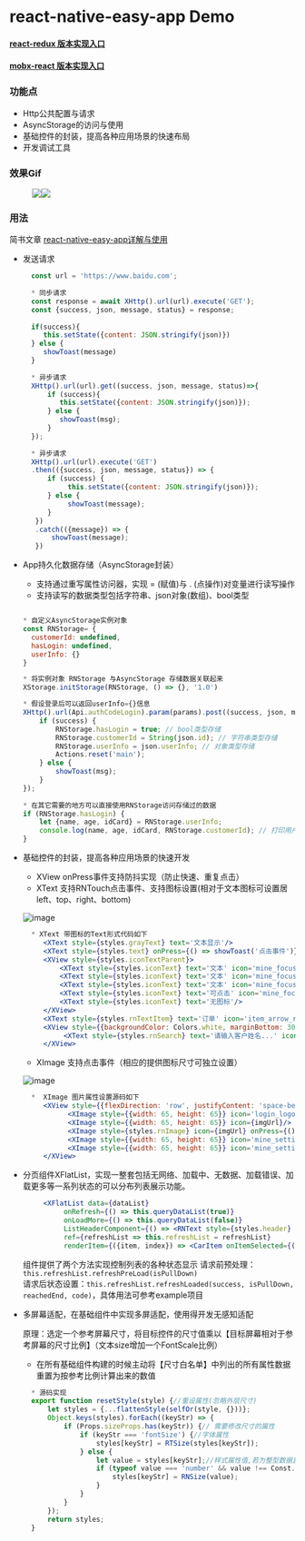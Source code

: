 # react-native-easy-app Demo

#### [react-redux 版本实现入口](https://github.com/chende008/Sample_Redux)
#### [mobx-react 版本实现入口](https://github.com/chende008/Sample_MobX)

### 功能点

 * Http公共配置与请求
 * AsyncStorage的访问与使用
 * 基础控件的封装，提高各种应用场景的快速布局
 * 开发调试工具
 
### 效果Gif

<figure class="half">
    <img src="https://github.com/chende008/react-native-easy-app-sample/blob/master/images/app_sample.gif"><img src="https://github.com/chende008/react-native-easy-app-sample/blob/master/images/tool_smaple.gif">
</figure>


### 用法

简书文章 [react-native-easy-app详解与使用](https://www.jianshu.com/nb/44288056) 

 * 发送请求
     
   ```jsx
     const url = 'https://www.baidu.com';
    
     * 同步请求
     const response = await XHttp().url(url).execute('GET');
     const {success, json, message, status} = response;
     
     if(success){
        this.setState({content: JSON.stringify(json)})
     } else {
        showToast(message)
     }
     
     * 异步请求
     XHttp().url(url).get((success, json, message, status)=>{
         if (success){
            this.setState({content: JSON.stringify(json)});
         } else {
            showToast(msg);
         }
     });
             
     * 异步请求
     XHttp().url(url).execute('GET')
     .then(({success, json, message, status}) => {
         if (success) {
              this.setState({content: JSON.stringify(json)});
         } else {
              showToast(message);
         }
      })
      .catch(({message}) => {
          showToast(message);
      })
     ```

 * App持久化数据存储（AsyncStorage封装）
    
   * 支持通过重写属性访问器，实现 = (赋值)与 . (点操作)对变量进行读写操作
   * 支持读写的数据类型包括字符串、json对象(数组)、bool类型
   
   ```jsx 
   
   * 自定义AsyncStorage实例对象
   const RNStorage= {
     customerId: undefined,
     hasLogin: undefined,
     userInfo: {}
   }
   
   * 将实例对象 RNStorage 与AsyncStorage 存储数据关联起来
   XStorage.initStorage(RNStorage, () => {}, '1.0')
   
   * 假设登录后可以返回userInfo={}信息
   XHttp().url(Api.authCodeLogin).param(params).post((success, json, msg, code) => {
       if (success) {
           RNStorage.hasLogin = true; // bool类型存储
           RNStorage.customerId = String(json.id); // 字符串类型存储
           RNStorage.userInfo = json.userInfo; // 对象类型存储
           Actions.reset('main');
       } else {
           showToast(msg);
       }
   });
       
   * 在其它需要的地方可以直接使用RNStorage访问存储过的数据
   if (RNStorage.hasLogin) {
       let {name, age, idCard} = RNStorage.userInfo;
       console.log(name, age, idCard, RNStorage.customerId); // 打印用户信息    
   }
   ```

 * 基础控件的封装，提高各种应用场景的快速开发
    
   * XView onPress事件支持防抖实现（防止快速、重复点击）
   * XText 支持RNTouch点击事件、支持图标设置(相对于文本图标可设置居left、top、right、bottom)
   
   ![image](https://github.com/chende008/react-native-easy-app-sample/blob/master/images/RNText.png)
   
   ```jsx
     * XText 带图标的Text形式代码如下
        <XText style={styles.grayText} text='文本显示'/>
        <XText style={styles.text} onPress={() => showToast('点击事件')} text='文本显示（有触摸效果）'/>
        <XView style={styles.iconTextParent}>
            <XText style={styles.iconText} text='文本' icon='mine_focus_shop' iconSize={20} position='left'/>
            <XText style={styles.iconText} text='文本' icon='mine_focus_shop' iconSize={20} position='right'/>
            <XText style={styles.iconText} text='文本' icon='mine_focus_shop' iconSize={20} position='top'/>
            <XText style={styles.iconText} text='可点击' icon='mine_focus_shop' iconSize={20} position='bottom' onPress={() => showToast('点击事件')}/>
            <XText style={styles.iconText} text='无图标'/>
        </XView>
        <XText style={styles.rnTextItem} text='订单' icon='item_arrow_right' iconSize={16} position='right' textExtend={true}/>
        <XView style={{backgroundColor: Colors.white, marginBottom: 30}}>
             <XText style={styles.rnSearch} text='请输入客户姓名...' icon='home_search_icon' iconSize={16} position='left' iconMargin={6} onPress={() => showToast('点击跳转去搜索')}/>
        </XView>
   ```
   * XImage 支持点击事件（相应的提供图标尺寸可独立设置）
   
   ![image](https://github.com/chende008/react-native-easy-app-sample/blob/master/images/RNImage.png)
   
   ```jsx
     *  XImage 图片属性设置源码如下
        <XView style={{flexDirection: 'row', justifyContent: 'space-between', marginBottom: 30}}>
              <XImage style={{width: 65, height: 65}} icon='login_logo'/>
              <XImage style={{width: 65, height: 65}} icon={imgUrl}/>
              <XImage style={styles.rnImage} icon={imgUrl} onPress={() => showToast('柯南')}/>
              <XImage style={{width: 65, height: 65}} icon='mine_setting' onPress={() => showToast('点击事件')}/>
              <XImage style={{width: 65, height: 65}} icon='mine_setting' onPress={() => showToast('点击事件')} iconSize={30}/>
        </XView>
   ```
  
  
 * 分页组件XFlatList，实现一整套包括无网络、加载中、无数据、加载错误、加载更多等一系列状态的可以分布列表展示功能。
 
   ```jsx 
        <XFlatList data={dataList}
             onRefresh={() => this.queryDataList(true)}
             onLoadMore={() => this.queryDataList(false)}
             ListHeaderComponent={() => <RNText style={styles.header} text={headerText}/>}
             ref={refreshList => this.refreshList = refreshList}
             renderItem={({item, index}) => <CarItem onItemSelected={(model) => showToast(model.title)}/>}/>
   ```
   组件提供了两个方法实现控制列表的各种状态显示 请求前预处理：`this.refreshList.refreshPreLoad(isPullDown)`</br>
   请求后状态设置：`this.refreshList.refreshLoaded(success, isPullDown, reachedEnd, code)`，具体用法可参考example项目
   
 * 多屏幕适配，在基础组件中实现多屏适配，使用得开发无感知适配
   
   原理：选定一个参考屏幕尺寸，将目标控件的尺寸值乘以【目标屏幕相对于参考屏幕的尺寸比例】（文本size增加一个FontScale比例）
   
   * 在所有基础组件构建的时候主动将【尺寸白名单】中列出的所有属性数据重置为按参考比例计算出来的数值
   
   ```jsx 
     * 源码实现
     export function resetStyle(style) {//重设属性(忽略外层尺寸)
         let styles = {...flattenStyle(selfOr(style, {}))};
         Object.keys(styles).forEach((keyStr) => {
             if (Props.sizeProps.has(keyStr)) {// 需要修改尺寸的属性
                 if (keyStr === 'fontSize') {//字体属性
                     styles[keyStr] = RTSize(styles[keyStr]);
                 } else {
                     let value = styles[keyStr];//样式属性值,若为整型数据且不为onePixel则重置数值
                     if (typeof value === 'number' && value !== Const.onePixel) {
                         styles[keyStr] = RNSize(value);
                     }
                 }
             }
         });
         return styles;
     }
   ``` 
